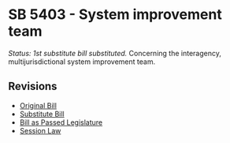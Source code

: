 # SB 5403 - System improvement team
*Status: 1st substitute bill substituted.*
Concerning the interagency, multijurisdictional system improvement team.

## Revisions
* [Original Bill](1/)
* [Substitute Bill](S/)
* [Bill as Passed Legislature](S.PL/)
* [Session Law](S.SL/)